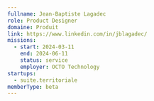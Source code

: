 ```yaml
---
fullname: Jean-Baptiste Lagadec
role: Product Designer
domaine: Produit
link: https://www.linkedin.com/in/jblagadec/
missions:
  - start: 2024-03-11
    end: 2024-06-11
    status: service
    employer: OCTO Technology
startups:
  - suite.territoriale
memberType: beta
---
```


